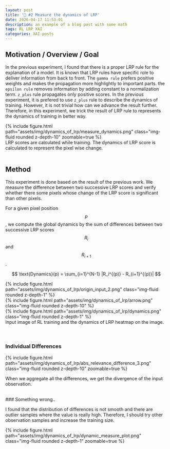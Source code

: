 ```yaml
---
layout: post
title: '🎯 #2 Measure the dynamics of LRP'
date: 2026-04-17 11:53:01
description: an example of a blog post with some math
tags: RL LRP XAI
categories: XAI-posts
---
```


## Motivation / Overview / Goal

In the previous experiment, I found that there is a proper LRP rule for the explanation of a model. It is known  that LRP rules have specific role to deliver information from back to front. The `gamma rule` prefers positive weights and makes the propagation more highlightly to important parts. the `epsilon rule` removes information by adding constant to a normalization term. `z_plus` rule propagates only positive scores. In the previous experiment, it is prefered to use `z_plus` rule to describe the dynamics of training. However, it is not trivial how can we advance the result further. Therefore, in this experiment, we trick the result of LRP rule to represents the dynamics of training in better way. 

<div class="row mt-3">
    <div class="col-sm mt-3 mt-md-0">
        {% include figure.html path="assets/img/dynamics_of_lrp/measure_dynamics.png" class="img-fluid rounded z-depth-10" zoomable=true %}
    </div>
</div>

<div class="caption">
    LRP scores are calculated while training. The dynamics of LRP score is calculated to represent the pixel wise change. 
</div>


<br>

## Method

This experiment is done based on the result of the previous work. We measure the difference between two successive LRP scores and verify whether there some pixels whose change of the LRP score is significant than other pixels. 

For a given pixel position $$p$$, we compute the global dynamics by the sum of differences between two successive LRP scores $$R_i $$ and $$R_{i+1}$$. 

$$
\text{Dynamics}(p) = \sum_{i=1}^{N-1} |R_i^{(p)} - R_{i+1}^{(p)}| 
$$





<div class="row justify-content-sm-center">
    <div class="col-sm-3 mt-md-0">
        {% include figure.html path="assets/img/dynamics_of_lrp/origin_input_2.png" class="img-fluid rounded z-depth-1" %}
        </div>
    <div class="col-sm-0 mt-md-0">
        {% include figure.html path="assets/img/dynamics_of_lrp/arrow.png" class="img-fluid rounded z-depth-10"  %}
        </div>
    <div class="col-sm-6 mt-md-0">
    {% include figure.html path="assets/img/dynamics_of_lrp/dynamics.png" class="img-fluid rounded z-depth-1"  %}
    </div>
</div>

<div class="caption">
    Input image of RL training and the dynamics of LRP heatmap on the image. 
</div>

<br/>
<br/>

### Individual Differences 




<div class="row mt-3">
    <div class="col-sm mt-3 mt-md-0">
        {% include figure.html path="assets/img/dynamics_of_lrp/abs_relevance_difference_3.png" class="img-fluid rounded z-depth-10" zoomable=true %}
    </div>
</div>


When we aggregate all the differences, we get the divergence of the input observation. 





<br/>
### Something wrong..

I found that the distribution of differences is not smooth and there are outlier samples where the value is really high. Therefore, I should try other observation samples and increase the training size. 


<div class="row justify-content-sm-center">
<div class="col-sm-15 mt-md-0">
    {% include figure.html path="assets/img/dynamics_of_lrp/dynamic_measure_plot.png" class="img-fluid rounded z-depth-1" zoomable=true  %}
</div>
</div>